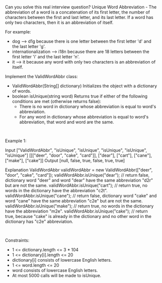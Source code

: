 Can you solve this real interview question? Unique Word Abbreviation - The abbreviation of a word is a concatenation of its first letter, the number of characters between the first and last letter, and its last letter. If a word has only two characters, then it is an abbreviation of itself.

For example:

 * dog --> d1g because there is one letter between the first letter 'd' and the last letter 'g'.
 * internationalization --> i18n because there are 18 letters between the first letter 'i' and the last letter 'n'.
 * it --> it because any word with only two characters is an abbreviation of itself.

Implement the ValidWordAbbr class:

 * ValidWordAbbr(String[] dictionary) Initializes the object with a dictionary of words.
 * boolean isUnique(string word) Returns true if either of the following conditions are met (otherwise returns false):
   * There is no word in dictionary whose abbreviation is equal to word's abbreviation.
   * For any word in dictionary whose abbreviation is equal to word's abbreviation, that word and word are the same.

 

Example 1:


Input
["ValidWordAbbr", "isUnique", "isUnique", "isUnique", "isUnique", "isUnique"]
[[["deer", "door", "cake", "card"]], ["dear"], ["cart"], ["cane"], ["make"], ["cake"]]
Output
[null, false, true, false, true, true]

Explanation
ValidWordAbbr validWordAbbr = new ValidWordAbbr(["deer", "door", "cake", "card"]);
validWordAbbr.isUnique("dear"); // return false, dictionary word "deer" and word "dear" have the same abbreviation "d2r" but are not the same.
validWordAbbr.isUnique("cart"); // return true, no words in the dictionary have the abbreviation "c2t".
validWordAbbr.isUnique("cane"); // return false, dictionary word "cake" and word "cane" have the same abbreviation  "c2e" but are not the same.
validWordAbbr.isUnique("make"); // return true, no words in the dictionary have the abbreviation "m2e".
validWordAbbr.isUnique("cake"); // return true, because "cake" is already in the dictionary and no other word in the dictionary has "c2e" abbreviation.


 

Constraints:

 * 1 <= dictionary.length <= 3 * 104
 * 1 <= dictionary[i].length <= 20
 * dictionary[i] consists of lowercase English letters.
 * 1 <= word.length <= 20
 * word consists of lowercase English letters.
 * At most 5000 calls will be made to isUnique.